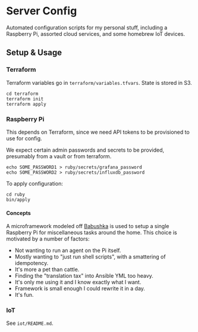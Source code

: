 # Server Config

Automated configuration scripts for my personal stuff, including a Raspberry Pi,
assorted cloud services, and some homebrew IoT devices.

## Setup & Usage

### Terraform

Terraform variables go in `terraform/variables.tfvars`. State is stored in S3.

    cd terraform
    terraform init
    terraform apply

### Raspberry Pi

This depends on Terraform, since we need API tokens to be provisioned to use for
config.

We expect certain admin passwords and secrets to be provided, presumably from a
vault or from terraform.

    echo SOME_PASSWORD1 > ruby/secrets/grafana_password
    echo SOME_PASSWORD2 > ruby/secrets/influxdb_password

To apply configuration:

    cd ruby
    bin/apply

#### Concepts

A microframework modeled off [Babushka](https://github.com/benhoskings/babushka)
is used to setup a single Raspberry Pi for miscellaneous tasks around the home.
This choice is motivated by a number of factors:

* Not wanting to run an agent on the Pi itself.
* Mostly wanting to "just run shell scripts", with a smattering of idempotency.
* It's more a pet than cattle.
* Finding the "translation tax" into Ansible YML too heavy.
* It's only me using it and I know exactly what I want.
* Framework is small enough I could rewrite it in a day.
* It's fun.

### IoT

See `iot/README.md`.